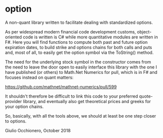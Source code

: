 # option
A non-quant library written to facilitate dealing with standardized options.

As per widespread modern financial code development customs, object-oriented code is written is C# while more quantitative modules are written in F#. Here you will find functions to compute both past and future option expiration dates, to build strike and options chains for both calls and puts and, most of all, to easily get the option symbol via the ToString() method.

The need for the underlying stock symbol in the constructor comes from the need to leave the door open to easily interface this library with the one I have published (or others) to Math.Net Numerics for pull, which is in F# and focuses instead on quant matters:

https://github.com/mathnet/mathnet-numerics/pull/599

It shouldn't therefore be difficult to link this code to your preferred quote-provider library, and eventually also get theoretical prices and greeks for your option chains.

So, basically, with all the tools above, we should at least be one step closer to options.

Giulio Occhionero,
October 2018
